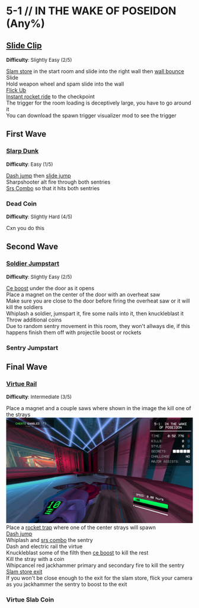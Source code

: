# 5-1 // IN THE WAKE OF POSEIDON (Any%)


## [Slide Clip](https://youtu.be/hqWRdRuyvAs)
<font size="2">
    <b>Difficulty</b>: Slightly Easy (2/5)
</font> <br/> 

[Slam store](/speedrun-tech.html#slam-store) in the start room and slide into the right wall then [wall bounce](/speedrun-tech.html#wall-bounces) <br/>
Slide <br/>
Hold weapon wheel and spam slide into the wall <br/>
[Flick Ub](/speedrun-tech.html#flick-ub) <br/>
[Instant rocket ride](/speedrun-tech.html#instant-rocket-ride) to the checkpoint <br/>
The trigger for the room loading is deceptively large, you have to go around it <br/>
You can download the spawn trigger visualizer mod to see the trigger <br/>


## First Wave

### [Slarp Dunk](https://youtu.be/P95VJgnMeFI)
<font size="2">
    <b>Difficulty</b>: Easy (1/5)
</font> <br/> 

[Dash jump](/speedrun-tech.html#slide-jump) then [slide jump](/speedrun-tech.html#slide-jump) <br/>
Sharpshooter alt fire through both sentries <br/>
[Srs Combo](/speedrun-tech.html#srs-combo) so that it hits both sentries <br/>

### Dead Coin
<font size="2">
    <b>Difficulty</b>: Slightly Hard (4/5)
</font> <br/> 

Cxn you do this


## Second Wave

### [Soldier Jumpstart](https://youtu.be/tN0hyc77KF4)
<font size="2">
    <b>Difficulty</b>: Slightly Easy (2/5)
</font> <br/> 

[Ce boost](/speedrun-tech.html#ce-boost-core-eject-boost) under the door as it opens <br/>
Place a magnet on the center of the door with an overheat saw <br/>
Make sure you are close to the door before firing the overheat saw or it will kill the soldiers <br/> 
Whiplash a soldier, jumspart it, fire some nails into it, then knuckleblast it <br/>
Throw additional coins <br/>
Due to random sentry movement in this room, they won't allways die, if this happens finish them off with projectile boost or rockets

### Sentry Jumpstart

## Final Wave

### [Virtue Rail](9https://youtu.be/WVyW1Khrsx4)
<font size="2">
    <b>Difficulty</b>: Intermediate (3/5)
</font> <br/> 

Place a magnet and a couple saws where shown in the image the kill one of the strays <br/>
![5-1 Wave 3 Saw Placement](</../images/5-1-wave3-saw-placement.jpg>)
Place a [rocket trap](/speedrun-tech.html#rocket-traps) where one of the center strays will spawn <br/>
[Dash jump](/speedrun-tech.html#dash-jump) <br/>
Whiplash and [srs combo](/speedrun-tech.html#srs-combo) the sentry <br/>
Dash and electric rail the virtue <br/>
Knuckleblast some of the filth then [ce boost](/speedrun-tech.html#ce-boost-core-eject-boost) to kill the rest <br/>
Kill the stray with a coin <br/>
Whipcancel red jackhammer primary and secondary fire to kill the sentry <br/>
[Slam store exit](/speedrun-tech.html#slam-store-exit) <br/>
If you won't be close enough to the exit for the slam store, flick your camera as you jackhammer the sentry to boost to the exit

### Virtue Slab Coin
